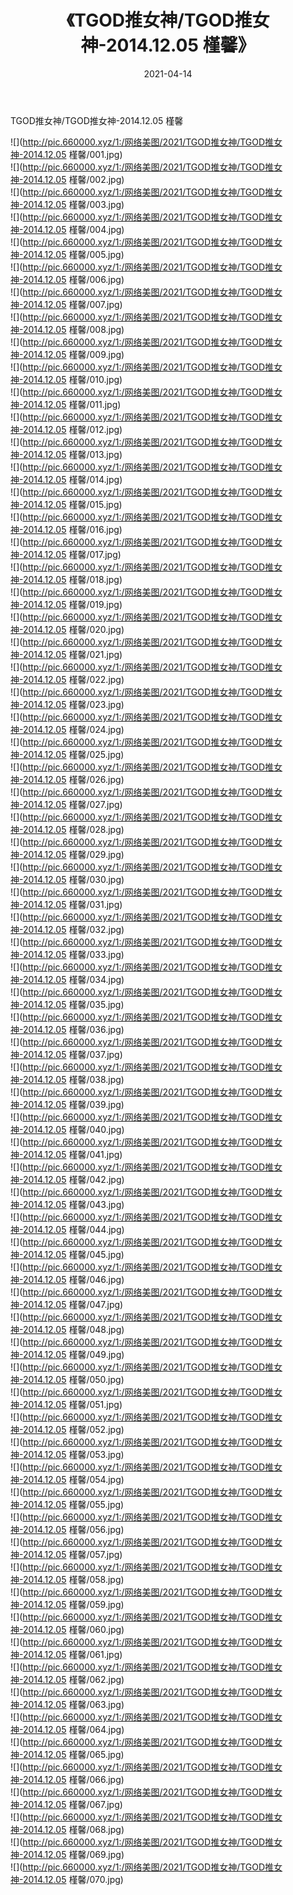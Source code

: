 ﻿---
layout: post
title:  《TGOD推女神/TGOD推女神-2014.12.05 槿馨》
date:   2021-04-14
img: http://pic.660000.xyz/1:/网络美图/2021/TGOD推女神/TGOD推女神-2014.12.05 槿馨/000.jpg
categories: [美女, 清纯, 唯美]
---

TGOD推女神/TGOD推女神-2014.12.05 槿馨

 ![](http://pic.660000.xyz/1:/网络美图/2021/TGOD推女神/TGOD推女神-2014.12.05 槿馨/001.jpg) <br>![](http://pic.660000.xyz/1:/网络美图/2021/TGOD推女神/TGOD推女神-2014.12.05 槿馨/002.jpg) <br>![](http://pic.660000.xyz/1:/网络美图/2021/TGOD推女神/TGOD推女神-2014.12.05 槿馨/003.jpg) <br>![](http://pic.660000.xyz/1:/网络美图/2021/TGOD推女神/TGOD推女神-2014.12.05 槿馨/004.jpg) <br>![](http://pic.660000.xyz/1:/网络美图/2021/TGOD推女神/TGOD推女神-2014.12.05 槿馨/005.jpg) <br>![](http://pic.660000.xyz/1:/网络美图/2021/TGOD推女神/TGOD推女神-2014.12.05 槿馨/006.jpg) <br>![](http://pic.660000.xyz/1:/网络美图/2021/TGOD推女神/TGOD推女神-2014.12.05 槿馨/007.jpg) <br>![](http://pic.660000.xyz/1:/网络美图/2021/TGOD推女神/TGOD推女神-2014.12.05 槿馨/008.jpg) <br>![](http://pic.660000.xyz/1:/网络美图/2021/TGOD推女神/TGOD推女神-2014.12.05 槿馨/009.jpg) <br>![](http://pic.660000.xyz/1:/网络美图/2021/TGOD推女神/TGOD推女神-2014.12.05 槿馨/010.jpg) <br>![](http://pic.660000.xyz/1:/网络美图/2021/TGOD推女神/TGOD推女神-2014.12.05 槿馨/011.jpg) <br>![](http://pic.660000.xyz/1:/网络美图/2021/TGOD推女神/TGOD推女神-2014.12.05 槿馨/012.jpg) <br>![](http://pic.660000.xyz/1:/网络美图/2021/TGOD推女神/TGOD推女神-2014.12.05 槿馨/013.jpg) <br>![](http://pic.660000.xyz/1:/网络美图/2021/TGOD推女神/TGOD推女神-2014.12.05 槿馨/014.jpg) <br>![](http://pic.660000.xyz/1:/网络美图/2021/TGOD推女神/TGOD推女神-2014.12.05 槿馨/015.jpg) <br>![](http://pic.660000.xyz/1:/网络美图/2021/TGOD推女神/TGOD推女神-2014.12.05 槿馨/016.jpg) <br>![](http://pic.660000.xyz/1:/网络美图/2021/TGOD推女神/TGOD推女神-2014.12.05 槿馨/017.jpg) <br>![](http://pic.660000.xyz/1:/网络美图/2021/TGOD推女神/TGOD推女神-2014.12.05 槿馨/018.jpg) <br>![](http://pic.660000.xyz/1:/网络美图/2021/TGOD推女神/TGOD推女神-2014.12.05 槿馨/019.jpg) <br>![](http://pic.660000.xyz/1:/网络美图/2021/TGOD推女神/TGOD推女神-2014.12.05 槿馨/020.jpg) <br>![](http://pic.660000.xyz/1:/网络美图/2021/TGOD推女神/TGOD推女神-2014.12.05 槿馨/021.jpg) <br>![](http://pic.660000.xyz/1:/网络美图/2021/TGOD推女神/TGOD推女神-2014.12.05 槿馨/022.jpg) <br>![](http://pic.660000.xyz/1:/网络美图/2021/TGOD推女神/TGOD推女神-2014.12.05 槿馨/023.jpg) <br>![](http://pic.660000.xyz/1:/网络美图/2021/TGOD推女神/TGOD推女神-2014.12.05 槿馨/024.jpg) <br>![](http://pic.660000.xyz/1:/网络美图/2021/TGOD推女神/TGOD推女神-2014.12.05 槿馨/025.jpg) <br>![](http://pic.660000.xyz/1:/网络美图/2021/TGOD推女神/TGOD推女神-2014.12.05 槿馨/026.jpg) <br>![](http://pic.660000.xyz/1:/网络美图/2021/TGOD推女神/TGOD推女神-2014.12.05 槿馨/027.jpg) <br>![](http://pic.660000.xyz/1:/网络美图/2021/TGOD推女神/TGOD推女神-2014.12.05 槿馨/028.jpg) <br>![](http://pic.660000.xyz/1:/网络美图/2021/TGOD推女神/TGOD推女神-2014.12.05 槿馨/029.jpg) <br>![](http://pic.660000.xyz/1:/网络美图/2021/TGOD推女神/TGOD推女神-2014.12.05 槿馨/030.jpg) <br>![](http://pic.660000.xyz/1:/网络美图/2021/TGOD推女神/TGOD推女神-2014.12.05 槿馨/031.jpg) <br>![](http://pic.660000.xyz/1:/网络美图/2021/TGOD推女神/TGOD推女神-2014.12.05 槿馨/032.jpg) <br>![](http://pic.660000.xyz/1:/网络美图/2021/TGOD推女神/TGOD推女神-2014.12.05 槿馨/033.jpg) <br>![](http://pic.660000.xyz/1:/网络美图/2021/TGOD推女神/TGOD推女神-2014.12.05 槿馨/034.jpg) <br>![](http://pic.660000.xyz/1:/网络美图/2021/TGOD推女神/TGOD推女神-2014.12.05 槿馨/035.jpg) <br>![](http://pic.660000.xyz/1:/网络美图/2021/TGOD推女神/TGOD推女神-2014.12.05 槿馨/036.jpg) <br>![](http://pic.660000.xyz/1:/网络美图/2021/TGOD推女神/TGOD推女神-2014.12.05 槿馨/037.jpg) <br>![](http://pic.660000.xyz/1:/网络美图/2021/TGOD推女神/TGOD推女神-2014.12.05 槿馨/038.jpg) <br>![](http://pic.660000.xyz/1:/网络美图/2021/TGOD推女神/TGOD推女神-2014.12.05 槿馨/039.jpg) <br>![](http://pic.660000.xyz/1:/网络美图/2021/TGOD推女神/TGOD推女神-2014.12.05 槿馨/040.jpg) <br>![](http://pic.660000.xyz/1:/网络美图/2021/TGOD推女神/TGOD推女神-2014.12.05 槿馨/041.jpg) <br>![](http://pic.660000.xyz/1:/网络美图/2021/TGOD推女神/TGOD推女神-2014.12.05 槿馨/042.jpg) <br>![](http://pic.660000.xyz/1:/网络美图/2021/TGOD推女神/TGOD推女神-2014.12.05 槿馨/043.jpg) <br>![](http://pic.660000.xyz/1:/网络美图/2021/TGOD推女神/TGOD推女神-2014.12.05 槿馨/044.jpg) <br>![](http://pic.660000.xyz/1:/网络美图/2021/TGOD推女神/TGOD推女神-2014.12.05 槿馨/045.jpg) <br>![](http://pic.660000.xyz/1:/网络美图/2021/TGOD推女神/TGOD推女神-2014.12.05 槿馨/046.jpg) <br>![](http://pic.660000.xyz/1:/网络美图/2021/TGOD推女神/TGOD推女神-2014.12.05 槿馨/047.jpg) <br>![](http://pic.660000.xyz/1:/网络美图/2021/TGOD推女神/TGOD推女神-2014.12.05 槿馨/048.jpg) <br>![](http://pic.660000.xyz/1:/网络美图/2021/TGOD推女神/TGOD推女神-2014.12.05 槿馨/049.jpg) <br>![](http://pic.660000.xyz/1:/网络美图/2021/TGOD推女神/TGOD推女神-2014.12.05 槿馨/050.jpg) <br>![](http://pic.660000.xyz/1:/网络美图/2021/TGOD推女神/TGOD推女神-2014.12.05 槿馨/051.jpg) <br>![](http://pic.660000.xyz/1:/网络美图/2021/TGOD推女神/TGOD推女神-2014.12.05 槿馨/052.jpg) <br>![](http://pic.660000.xyz/1:/网络美图/2021/TGOD推女神/TGOD推女神-2014.12.05 槿馨/053.jpg) <br>![](http://pic.660000.xyz/1:/网络美图/2021/TGOD推女神/TGOD推女神-2014.12.05 槿馨/054.jpg) <br>![](http://pic.660000.xyz/1:/网络美图/2021/TGOD推女神/TGOD推女神-2014.12.05 槿馨/055.jpg) <br>![](http://pic.660000.xyz/1:/网络美图/2021/TGOD推女神/TGOD推女神-2014.12.05 槿馨/056.jpg) <br>![](http://pic.660000.xyz/1:/网络美图/2021/TGOD推女神/TGOD推女神-2014.12.05 槿馨/057.jpg) <br>![](http://pic.660000.xyz/1:/网络美图/2021/TGOD推女神/TGOD推女神-2014.12.05 槿馨/058.jpg) <br>![](http://pic.660000.xyz/1:/网络美图/2021/TGOD推女神/TGOD推女神-2014.12.05 槿馨/059.jpg) <br>![](http://pic.660000.xyz/1:/网络美图/2021/TGOD推女神/TGOD推女神-2014.12.05 槿馨/060.jpg) <br>![](http://pic.660000.xyz/1:/网络美图/2021/TGOD推女神/TGOD推女神-2014.12.05 槿馨/061.jpg) <br>![](http://pic.660000.xyz/1:/网络美图/2021/TGOD推女神/TGOD推女神-2014.12.05 槿馨/062.jpg) <br>![](http://pic.660000.xyz/1:/网络美图/2021/TGOD推女神/TGOD推女神-2014.12.05 槿馨/063.jpg) <br>![](http://pic.660000.xyz/1:/网络美图/2021/TGOD推女神/TGOD推女神-2014.12.05 槿馨/064.jpg) <br>![](http://pic.660000.xyz/1:/网络美图/2021/TGOD推女神/TGOD推女神-2014.12.05 槿馨/065.jpg) <br>![](http://pic.660000.xyz/1:/网络美图/2021/TGOD推女神/TGOD推女神-2014.12.05 槿馨/066.jpg) <br>![](http://pic.660000.xyz/1:/网络美图/2021/TGOD推女神/TGOD推女神-2014.12.05 槿馨/067.jpg) <br>![](http://pic.660000.xyz/1:/网络美图/2021/TGOD推女神/TGOD推女神-2014.12.05 槿馨/068.jpg) <br>![](http://pic.660000.xyz/1:/网络美图/2021/TGOD推女神/TGOD推女神-2014.12.05 槿馨/069.jpg) <br>![](http://pic.660000.xyz/1:/网络美图/2021/TGOD推女神/TGOD推女神-2014.12.05 槿馨/070.jpg) <br>